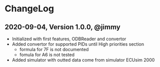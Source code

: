 #  ChangeLog

## 2020-09-04, Version 1.0.0, @jimmy
* Initialized with first features, ODBReader and convertor
* Added convertor for supported PIDs until High priorities section
  * formula for 7F is not documented
  * fomula for A6 is not tested
* Added simulator with outted data come from simulator ECUsim 2000
